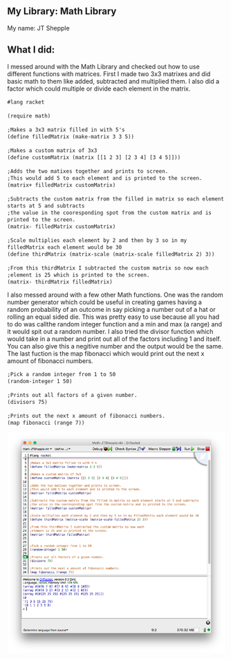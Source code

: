 
## My Library: Math Library
My name: JT Shepple

## What I did:
I messed around with the Math Library and checked out how to use different functions with matrices. First I made two 3x3 matrixes and did basic math to them like added, subtracted and multiplied them. I also did a factor which could multiple or divide each element in the matrix. 


```racket
#lang racket

(require math)

;Makes a 3x3 matrix filled in with 5's
(define filledMatrix (make-matrix 3 3 5))

;Makes a custom matrix of 3x3
(define customMatrix (matrix [[1 2 3] [2 3 4] [3 4 5]]))

;Adds the two matixes together and prints to screen.
;This would add 5 to each element and is printed to the screen.
(matrix+ filledMatrix customMatrix)

;Subtracts the custom matrix from the filled in matrix so each element starts at 5 and subtracts
;the value in the cooresponding spot from the custom matrix and is printed to the screen.
(matrix- filledMatrix customMatrix)

;Scale multiplies each element by 2 and then by 3 so in my filledMatrix each element would be 30
(define thirdMatrix (matrix-scale (matrix-scale filledMatrix 2) 3))

;From this thirdMatrix I subtracted the custom matrix so now each
;element is 25 which is printed to the screen.
(matrix- thirdMatrix filledMatrix)
```


I also messed around with a few other Math functions. One was the random number generator which could be useful in creating games having a random probability of an outcome in say picking a number out of a hat or rolling an equal sided die. This was pretty easy to use because all you had to do was callthe random integer function and a min and max (a range) and it would spit out a random number. I also tried the divisor function which would take in a number and print out all of the factors including 1 and itself. You can also give this a negitive number and the output would be the same. The last fuction is the map fibonacci which would print out the next x amount of fibonacci numbers. 

```racket
;Pick a random integer from 1 to 50
(random-integer 1 50)

;Prints out all factors of a given number.
(divisors 75)

;Prints out the next x amount of fibonacci numbers.
(map fibonacci (range 7))
```



![Image 1](https://github.com/JohnShep/FP2/blob/master/RacketOutput.png?raw=true)

